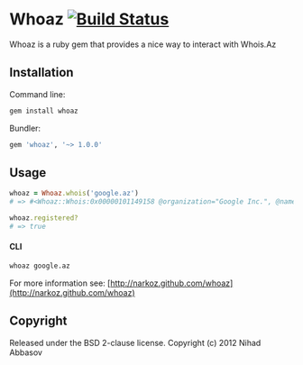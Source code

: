 # Whoaz [![Build Status](https://secure.travis-ci.org/NARKOZ/whoaz.png)](http://travis-ci.org/NARKOZ/whoaz)

Whoaz is a ruby gem that provides a nice way to interact with Whois.Az

## Installation

Command line:

```sh
gem install whoaz
```

Bundler:

```ruby
gem 'whoaz', '~> 1.0.0'
```

## Usage

```ruby
whoaz = Whoaz.whois('google.az')
# => #<Whoaz::Whois:0x00000101149158 @organization="Google Inc.", @name="Admin", @address="94043, Mountain View, 1600 Amphitheatre Parkway", @phone="+16503300100", @fax="+16506188571", @email="dns-admin@google.com", @nameservers=["ns1.google.com", "ns2.google.com"]>

whoaz.registered?
# => true
```

#### CLI

```sh
whoaz google.az
```

For more information see: [http://narkoz.github.com/whoaz](http://narkoz.github.com/whoaz)

## Copyright

Released under the BSD 2-clause license. Copyright (c) 2012 Nihad Abbasov

